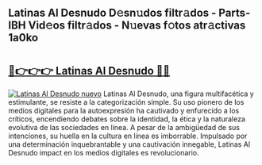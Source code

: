## Latinas Al Desnudo D𝚎sn𝚞dos filtr𝚊dos - Parts-lBH Vid𝚎os filtr𝚊dos - N𝚞evas f𝚘tos atr𝚊ctivas 1a0ko

# <h2><a href="http://mb9u1cj.tromn.icu/?c=Latinas+Al+Desnudo">🔗👉👉👉 Latinas Al Desnudo 🔗🔗</a></h2>

[![Latinas Al Desnudo nuevo](https://i.imgur.com/pEAQMta.gif)](http://mb9u1cj.tromn.icu/?c=Latinas+Al+Desnudo)
Latinas Al Desnudo, una figura multifacética y estimulante, se resiste a la categorización simple. Su uso pionero de los medios digitales para la autoexpresión ha cautivado y enfurecido a los críticos, encendiendo debates sobre la identidad, la ética y la naturaleza evolutiva de las sociedades en línea. A pesar de la ambigüedad de sus intenciones, su huella en la cultura en línea es imborrable. Impulsado por una determinación inquebrantable y una cautivación innegable, Latinas Al Desnudo impact en los medios digitales es revolucionario.
